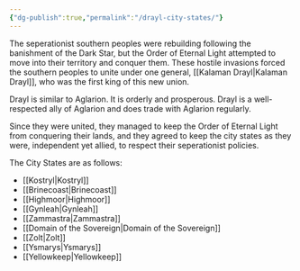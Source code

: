 ```yaml
---
{"dg-publish":true,"permalink":"/drayl-city-states/"}
---
```


The seperationist southern peoples were rebuilding following the banishment of the Dark Star, but the Order of Eternal Light attempted to move into their territory and conquer them. These hostile invasions forced the southern peoples to unite under one general, [[Kalaman Drayl\|Kalaman Drayl]], who was the first king of this new union. 

Drayl is similar to Aglarion. It is orderly and prosperous. Drayl is a well-respected ally of Aglarion and does trade with Aglarion regularly. 

Since they were united, they managed to keep the Order of Eternal Light from conquering their lands, and they agreed to keep the city states as they were, independent yet allied, to respect their seperationist policies. 

The City States are as follows:

- [[Kostryl\|Kostryl]]
- [[Brinecoast\|Brinecoast]]
- [[Highmoor\|Highmoor]]
- [[Gynleah\|Gynleah]]
- [[Zammastra\|Zammastra]]
- [[Domain of the Sovereign\|Domain of the Sovereign]]
- [[Zolt\|Zolt]]
- [[Ysmarys\|Ysmarys]]
- [[Yellowkeep\|Yellowkeep]]

